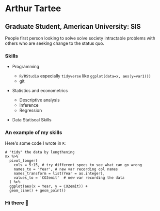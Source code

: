 # Arthur Tartee
## Graduate Student, American University: SIS

People first person looking to solve solve society intractable problems with others who are seeking change to the status quo.

### Skills

- Programming
  - `R/RStudio` especially `tidyverse` like `ggplot(data=x, aes(y=var1)))`
  - git
 
- Statistics and econometrics 
  - Descriptive analysis
  - Inference
  - Regression
  
- Data 
Statiscal Skills

### An example of my skills

Here's some code I wrote in `R`:
```
# "tidy" the data by lengthening
mx %>%
  pivot_longer(
    cols = 5:15, # try different specs to see what can go wrong
    names_to = 'Year', # new var recording col names
    names_transform = list(Year = as.integer),
    values_to = 'CO2emit'  # new var recording the data
  ) %>%
  ggplot(aes(x = Year, y = CO2emit)) +
  geom_line() + geom_point()
```

### Hi there 👋

<!--
**arthurjr1/arthurjr1** is a ✨ _special_ ✨ repository because its `README.md` (this file) appears on your GitHub profile.

Here are some ideas to get you started:

- 🔭 I’m currently working on ...
- 🌱 I’m currently learning ...
- 👯 I’m looking to collaborate on ...
- 🤔 I’m looking for help with ...
- 💬 Ask me about ...
- 📫 How to reach me: ...
- 😄 Pronouns: ...
- ⚡ Fun fact: ...
-->
